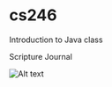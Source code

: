 cs246
=====

Introduction to Java class

Scripture Journal

![Alt text](/Screenshots/1.png?raw=true "Scripture Journal Screenshot")
